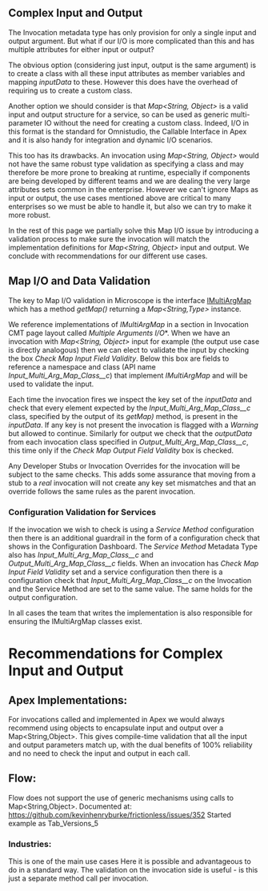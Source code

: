 ## Complex Input and Output

The Invocation metadata type has only provision for only a single input and output argument. But what if our I/O is more complicated than this and has multiple attributes for either input or output? 

The obvious option (considering just input, output is the same argument) is to create a class with all these input attributes as member variables and mapping *inputData* to these. However this does have the overhead of requiring us to create a custom class.

Another option we should consider is that *Map<String, Object>* is a valid input and output structure for a service, so can be used as generic multi-parameter IO without the need for creating a custom class. 
Indeed, I/O in this format is the standard for Omnistudio, the Callable Interface in Apex and it is also handy for integration and dynamic I/O scenarios.

This too has its drawbacks. An invocation using *Map<String, Object>* would not have the same robust type validation as specifying a class and may therefore be more prone to breaking at runtime, especially if components are being developed by different teams and we are dealing the very large attributes sets common in the enterprise. However we can't ignore Maps as input or output, the use cases mentioned above are critical to many enterprises so we must be able to handle it, but also we can try to make it more robust.

In the rest of this page we partially solve this Map I/O issue by introducing a validation process to make sure the invocation will match the implementation definitions for *Map<String, Object>* input and output. We conclude with recommendations for our different use cases.

## Map I/O and Data Validation

The key to Map I/O validation in Microscope is the interface [IMultiArgMap](https://github.com/kevinhenryburke/frictionless/blob/master/serviceBase/force-app/Framework/interfaces/IMultiArgMap.cls) which has a method *getMap()* returning a *Map<String,Type>* instance. 

We reference implementations of *IMultiArgMap* in a section in Invocation CMT page layout called *Multiple Arguments I/O**. When we have an invocation with *Map<String, Object>* input for example (the output use case is directly analogous) then we can elect to validate the input by checking the box *Check Map Input Field Validity*. 
Below this box are fields to reference a namespace and class (API name *Input_Multi_Arg_Map_Class__c*) that implement  *IMultiArgMap* and will be used to validate the input.

Each time the invocation fires we inspect the key set of the *inputData* and check that every element expected by the *Input_Multi_Arg_Map_Class__c* class, specified by the output of its *getMap)* method, is present in the *inputData*. If any key is not present the invocation is flagged with a *Warning* but allowed to continue. Similarly for output we check that the *outputData* from each invocation class specified in *Output_Multi_Arg_Map_Class__c*, this time only if the *Check Map Output Field Validity* box is checked.

Any Developer Stubs or Invocation Overrides for the invocation will be subject to the same checks. This adds some assurance that moving from a stub to a *real* invocation will not create any key set mismatches and that an override follows the same rules as the parent invocation.


### Configuration Validation for Services

If the invocation we wish to check is using a *Service Method* configuration then there is an additional guardrail in the form of a configuration check that shows in the Configuration Dashboard. The  *Service Method* Metadata Type also has *Input_Multi_Arg_Map_Class__c* and *Output_Multi_Arg_Map_Class__c* fields. When an invocation has *Check Map Input Field Validity* set and a service configuration then there is a configuration check that *Input_Multi_Arg_Map_Class__c* on the Invocation and the Service Method are set to the same value. The same holds for the output configuration.

In all cases the team that writes the implementation is also responsible for ensuring the IMultiArgMap classes exist.



# Recommendations for Complex Input and Output

## Apex Implementations:
For invocations called and implemented in Apex we would always recommend using objects to encapsulate input and output over a Map<String,Object>. This gives compile-time validation that all the input and output parameters match up, with the dual benefits of 100% reliability and no need to check the input and output in each call.

## Flow:
Flow does not support the use of generic mechanisms using calls to Map<String,Object>.
Documented at: https://github.com/kevinhenryburke/frictionless/issues/352
Started example as Tab_Versions_5

### Industries:
This is one of the main use cases
Here it is possible and advantageous to do in a standard way.
The validation on the invocation side is useful - is this just a separate method call per invocation.

